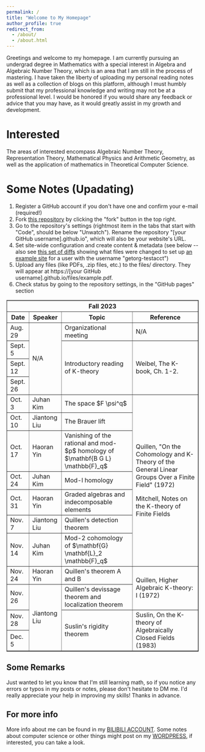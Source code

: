 ```yaml
---
permalink: /
title: "Welcome to My Homepage"
author_profile: true
redirect_from: 
  - /about/
  - /about.html
---
```


Greetings and welcome to my homepage. I am currently pursuing an undergrad degree in Mathematics with a special interest in Algebra and Algebraic Number Theory, which is an area that I am still in the process of mastering. I have taken the liberty of uploading my personal reading notes as well as a collection of blogs on this platform, although I must humbly submit that my professional knowledge and writing may not be at a professional level. I would be honored if you would share any feedback or advice that you may have, as it would greatly assist in my growth and development.

Interested
======
The areas of interested encompass Algebraic Number Theory, Representation Theory, Mathematical Physics and Arithmetic Geometry, as well as the application of mathematics in Theoretical Computer Science.

Some Notes (Upadating)
======
1. Register a GitHub account if you don't have one and confirm your e-mail (required!)
1. Fork [this repository](https://github.com/academicpages/academicpages.github.io) by clicking the "fork" button in the top right. 
1. Go to the repository's settings (rightmost item in the tabs that start with "Code", should be below "Unwatch"). Rename the repository "[your GitHub username].github.io", which will also be your website's URL.
1. Set site-wide configuration and create content & metadata (see below -- also see [this set of diffs](http://archive.is/3TPas) showing what files were changed to set up [an example site](https://getorg-testacct.github.io) for a user with the username "getorg-testacct")
1. Upload any files (like PDFs, .zip files, etc.) to the files/ directory. They will appear at https://[your GitHub username].github.io/files/example.pdf.  
1. Check status by going to the repository settings, in the "GitHub pages" section


<!-- |                                                                                UCLA                                                                             |
|:---------------------------------------------------------------------------------------------------------------------------------------------------------------:|
| **Course**               | **Term**                                       | **Instructor**                        | **Textbook**                                |
|:------------------------:|:----------------------------------------------:|:------------------------------------:|:-------------------------------------------:|
| Honors Analysis (131AH/BH)| Winter & Spring 2021                         | Monica Vișan                         | Rudin, Principles of Mathematical Analysis. |
| Category Theory (191)    | Spring 2021                                   | Jonathan Rubin                       | Riehl, Category Theory in Context.          |
| Algebraic Number Theory (205A)| Fall 2022                                | Romyar Sharifi                       | Lecture Notes                               |
| Graduate Algebra (210 A/B/C)| Fall 2021, Winter & Spring 2023            | Alexander Merkurjev                  | Lang, Algebra.                              |
| Homological Algebra (212A)| Winter 2022                                  | Paul Balmer                          | N/A                                         |
| Tensor Triangulated Geometry (212B)| Winter 2023                         | Paul Balmer                          | N/A                                         |
| Commutative Algebra (215A)| Fall 2022                                    | Chengxi Wang                         | Atiyah & Macdonald, Intro to Commutative Algebr|
| Algebraic Geometry, Part I (214A)| Winter 2023                           | Burt Totaro                          | Hartshorne, Algebraic Geometry.            |
| Algebraic Geometry, Part II (214B)| Spring 2023                          | Joaquín Moraga                       | Hartshorne, Algebraic Geometry.            |
| Algebraic Topology (225C)| Spring 2023                                   | Sucharit Sarkar                      | Hatcher, Algebraic Topology.                |
| Lie Theory (229A)        | Spring 2023                                   | Raphaël Rouquier                     | N/A                                         |
|                          | UIUC                                           |                                      |                                             |
|:------------------------:|:----------------------------------------------:|:------------------------------------:|:-------------------------------------------:|
| **Course**               | **Term**                                       | **Instructor**                        | **Textbook**                                |
| Commutative Algebra (502)| Fall 2023                                     | Sankar Dutta                         | Serre, Local Algebra.                       |
| Differentiable Manifolds, Part I (518)| Fall 2023                         | Eugene Lerman                        | Lee, Intro to Smooth Manifolds.             |
| Algebraic Topology, Part II (526)| Fall 2023                              | Vesna Stojanoska                     | Hatcher, Algebraic Topology.                |
| Real Analysis (540)      | Spring 2024                                    | Xiaochun Li                          | Folland, Real Analysis.                     |
| Group Cohomology (595)   | Fall 2023                                     | Vesna Stojanoska                     | N/A                                         |
|                          | Other Courses                                  |                                      |                                             |
|:------------------------:|:----------------------------------------------:|:------------------------------------:|:-------------------------------------------:|
| **Course**               | **Term**                                       | **Instructor**                        | **Textbook**                                |
| Motivic Cohomology (BIMSA)| Spring 2024                                  | Nanjun Yang                          | N/A                                         | -->

<table border="1">
    <tr>
        <th colspan="4">Fall 2023</th>
    </tr>
    <tr>
        <th>Date</th>
        <th>Speaker</th>
        <th>Topic</th>
        <th>Reference</th>
    </tr>
    <tr>
        <td>Aug. 29</td>
        <td rowspan="4">N/A</td>
        <td>Organizational meeting</td>
        <td>N/A</td>
    </tr>
    <tr>
        <td>Sept. 5</td>
        <td rowspan="3">Introductory reading of K-theory</td>
        <td rowspan="3">Weibel, The K-book, Ch. 1-2.</td>
    </tr>
    <tr>
        <td>Sept. 12</td>
    </tr>
    <tr>
        <td>Sept. 26</td>
    </tr>
    <tr>
        <td>Oct. 3</td>
        <td>Juhan Kim</td>
        <td>The space $F \psi^q$</td>
        <td rowspan="7">
            <p>Quillen, "On the Cohomology and K-Theory of the General Linear Groups Over a Finite Field" (1972)</p>
            <p>Mitchell, Notes on the K-theory of Finite Fields</p>
        </td>
    </tr>
    <tr>
        <td>Oct. 10</td>
        <td>Jiantong Liu</td>
        <td>The Brauer lift</td>
    </tr>
    <tr>
        <td>Oct. 17</td>
        <td>Haoran Yin</td>
        <td>Vanishing of the rational and mod- $p$ homology of $\mathbf{B G L} \mathbb{F}_q$</td>
    </tr>
    <tr>
        <td>Oct. 24</td>
        <td>Juhan Kim</td>
        <td>Mod-l homology</td>
    </tr>
    <tr>
        <td>Oct. 31</td>
        <td>Haoran Yin</td>
        <td>Graded algebras and indecomposable elements</td>
    </tr>
    <tr>
        <td>Nov. 7</td>
        <td>Jiantong Liu</td>
        <td>Quillen's detection theorem</td>
    </tr>
    <tr>
        <td>Nov. 14</td>
        <td>Juhan Kim</td>
        <td>Mod-2 cohomology of $\mathbf{G} \mathbf{L}_2 \mathbb{F}_q$</td>
    </tr>
    <tr>
        <td>Nov. 24</td>
        <td>Haoran Yin</td>
        <td>Quillen's theorem A and B</td>
        <td rowspan="2">Quillen, Higher Algebraic K-theory: I (1972)</td>
    </tr>
    <tr>
        <td>Nov. 26</td>
        <td rowspan="3">Jiantong Liu</td>
        <td>Quillen's devissage theorem and localization theorem</td>
    </tr>
    <tr>
        <td>Nov. 28</td>
        <td rowspan="2">Suslin's rigidity theorem</td>
        <td rowspan="2">Suslin, On the K-theory of Algebraically Closed Fields (1983)</td>
    </tr>
    <tr>
        <td>Dec. 5</td>
    </tr>
</table>




Some Remarks
------
Just wanted to let you know that I'm still learning math, so if you notice any errors or typos in my posts or notes, please don't hesitate to DM me. I'd really appreciate your help in improving my skills! Thanks in advance.

For more info
------
More info about me can be found in my [BILIBILI ACCOUNT](https://space.bilibili.com/118961960?spm_id_from=333.1365.0.0). Some notes about computer science or other things might post on my [WORDPRESS](https://scottmath.top/), if interested, you can take a look.
